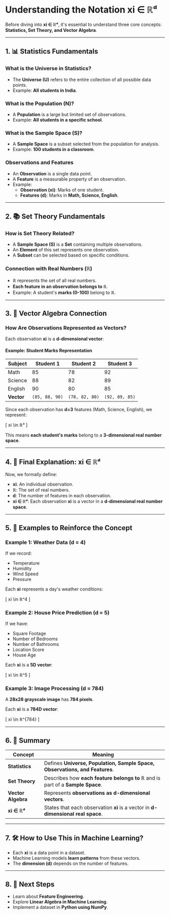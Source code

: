 # Understanding the Notation **xi ∈ ℝᵈ**

Before diving into **xi ∈ ℝᵈ**, it's essential to understand three core concepts: **Statistics, Set Theory, and Vector Algebra**.

---

## 1. 📊 Statistics Fundamentals

### What is the **Universe** in Statistics?
- The **Universe (U)** refers to the entire collection of all possible data points.
- Example: **All students in India**.

### What is the **Population (N)?**
- A **Population** is a large but limited set of observations.
- Example: **All students in a specific school**.

### What is the **Sample Space (S)?**
- A **Sample Space** is a subset selected from the population for analysis.
- Example: **100 students in a classroom**.

### Observations and Features
- An **Observation** is a single data point.
- A **Feature** is a measurable property of an observation.
- Example:
  - **Observation (xi)**: Marks of one student.
  - **Features (d)**: Marks in **Math, Science, English**.

---

## 2. 📚 Set Theory Fundamentals

### How is **Set Theory** Related?
- A **Sample Space (S)** is a **Set** containing multiple observations.
- An **Element** of this set represents one observation.
- A **Subset** can be selected based on specific conditions.

### Connection with Real Numbers (ℝ)
- **ℝ** represents the set of all real numbers.
- **Each feature in an observation belongs to ℝ**.
- Example: A student's **marks (0-100)** belong to **ℝ**.

---

## 3. 📐 Vector Algebra Connection

### How Are Observations Represented as Vectors?
Each observation **xi** is a **d-dimensional vector**:

#### Example: Student Marks Representation

| Subject    | Student 1 | Student 2 | Student 3 |
|-----------|-----------|-----------|-----------|
| Math      | 85        | 78        | 92        |
| Science   | 88        | 82        | 89        |
| English   | 90        | 80        | 85        |
| **Vector** | `(85, 88, 90)` | `(78, 82, 80)` | `(92, 89, 85)` |

Since each observation has **d=3** features (Math, Science, English), we represent:

\[
xi \in ℝ³
\]

This means **each student's marks** belong to a **3-dimensional real number space**.

---

## 4. 🚀 Final Explanation: **xi ∈ ℝᵈ**
Now, we formally define:

- **xi**: An individual observation.
- **ℝ**: The set of real numbers.
- **d**: The number of features in each observation.
- **xi ∈ ℝᵈ**: Each observation **xi** is a vector in a **d-dimensional real number space**.

---

## 5. 📝 Examples to Reinforce the Concept

### **Example 1: Weather Data (d = 4)**
If we record:
- Temperature
- Humidity
- Wind Speed
- Pressure

Each **xi** represents a day's weather conditions:

\[
xi \in ℝ^4
\]

### **Example 2: House Price Prediction (d = 5)**
If we have:
- Square Footage
- Number of Bedrooms
- Number of Bathrooms
- Location Score
- House Age

Each **xi** is a **5D vector**:

\[
xi \in ℝ^5
\]

### **Example 3: Image Processing (d = 784)**
A **28x28 grayscale image** has **784 pixels**.

Each **xi** is a **784D vector**:

\[
xi \in ℝ^{784}
\]

---

## 6. 🏁 Summary

| Concept | Meaning |
|---------|---------|
| **Statistics** | Defines **Universe, Population, Sample Space, Observations, and Features**. |
| **Set Theory** | Describes how **each feature belongs to ℝ** and is part of a **Sample Space**. |
| **Vector Algebra** | Represents **observations as d-dimensional vectors**. |
| **xi ∈ ℝᵈ** | States that each observation **xi** is a vector in **d-dimensional real space**. |

---

## 7. 🛠 How to Use This in Machine Learning?
- Each **xi** is a data point in a dataset.
- Machine Learning models **learn patterns** from these vectors.
- The **dimension (d)** depends on the number of features.

---

## 8. 📌 Next Steps
- Learn about **Feature Engineering**.
- Explore **Linear Algebra in Machine Learning**.
- Implement a dataset in **Python using NumPy**.

